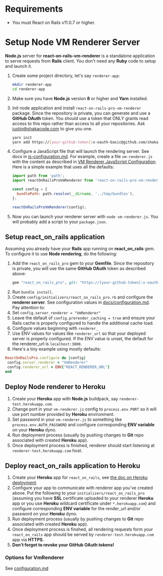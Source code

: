 # Requirements
* You must React on Rails v11.0.7 or higher.

# Setup Node VM Renderer Server

**Node.js** server for **react-on-rails-vm-renderer** is a standalone application to serve requests from **Rails** client. You don't need any **Ruby** code to setup and launch it.

1. Create some project directory, let's say `renderer-app`:
   ```sh
   mkdir renderer-app
   cd renderer-app
   ```
2. Make sure you have **Node.js** version **8** or higher and **Yarn** installed.
3. Init node application and install `react-on-rails-pro-vm-renderer` package. Since the repository is private, you can generate and use a **GitHub OAuth** token. You should use a token that ONLY grants read access to this repo rather than access to all your repositories. Ask [justin@shakacode.com](mailto:justin@shakacode.com) to give you one.
   ```sh
   yarn init
   yarn add https://[your-github-token]:x-oauth-basic@github.com/shakacode/react_on_rails_pro.git
   ```
3. Configure a JavaScript file that will launch the rendering server. See docs in [js-configuration.md](./js-configuration.md). For example, create a file `vm-renderer.js` with the content as described in [VM Renderer JavaScript Configuration](./js-configuration.md). Here is a simple example that uses all the defaults:

   ```javascript
   import path from 'path';
   import reactOnRailsProVmRenderer from 'react-on-rails-pro-vm-renderer';

   const config = {
     bundlePath: path.resolve(__dirname, '../tmp/bundles'),
   };

   reactOnRailsProVmRenderer(config);
   ```
5. Now you can launch your renderer server with `node vm-renderer.js`. You will probably add a script to your `package.json`.

## Setup react_on_rails application
Assuming you already have your **Rails** app running on **react_on_rails** gem. To configure it to use **Node rendering**, do the following:
1. Add the `react_on_rails_pro` gem to your **Gemfile**. Since the repository is private, you will use the same **GitHub OAuth** token as described above:
   ```ruby
   gem "react_on_rails_pro", git: "https://[your-github-token]:x-oauth-basic@github.com/shakacode/react_on_rails-pro.git"
   ```
2. Run `bundle install`.
3. Create `config/initializers/react_on_rails_pro.rb` and configure the **renderer server**. See configuration values in [docs/configuration.md](../configuration.md). Pay attention to:
  1. Set `config.server_renderer = "VmRenderer"`
  1. Leave the default of `config.prerender_caching = true` and ensure your Rails cache is properly configured to handle the additional cache load.
  1. Configure values beginning with `renderer_`
  1. Use ENV values for values like `renderer_url` so that your deployed server is properly configured. If the ENV value is unset, the default for the renderer_url is `localhost:3800`.
  1. Here's a tiny example using mostly defaults:
  ```ruby
  ReactOnRailsPro.configure do |config|
   config.server_renderer = "VmRenderer"
   config.renderer_url = ENV["REACT_RENDERER_URL"]
  end
  ```  

## Deploy Node renderer to Heroku

1. Create your **Heroku** app with **Node.js** buildpack, say `renderer-test.herokuapp.com`.
2. Change port in your `vm-renderer.js` config to `process.env.PORT` so it will use port number provided by **Heroku** environment.
3. Set password in your `vm-renderer.js` to something like `process.env.AUTH_PASSWORD` and configure corresponding **ENV variable** on your **Heroku** dyno.
4. Run deployment process (usually by pushing changes to **Git** repo associated with created **Heroku** app).
5. Once deployment process is finished, renderer should start listening at `renderer-test.herokuapp.com` host.

## Deploy react_on_rails application to Heroku

1. Create your **Heroku** app for `react_on_rails`, see [the doc on Heroku deployment](https://github.com/shakacode/react_on_rails/blob/master/docs/additional-reading/heroku-deployment.md#more-details-on-precompilation-using-webpack-to-create-javascript-assets).
2. Configure your app to communicate with renderer app you've created above. Put the following to your `initializers/react_on_rails_pro` (assuming you have **SSL** certificate uploaded to your renderer **Heroku** app or you use **Heroku** wildcard certificate under `*.herokuapp.com`) and configure corresponding **ENV variable** for the render_url and/or password on your **Heroku** dyno.
3. Run deployment process (usually by pushing changes to **Git** repo associated with created **Heroku** app).
4. Once deployment process is finshed, all rendering requests form your `react_on_rails` app should be served by `renderer-test.herokuapp.com` app via **HTTPS**.
5. **Don't forget to revoke your GitHub OAuth tokens!**

### Options for VmRenderer
See [configuration.md](../configuration.md)

